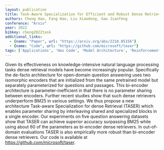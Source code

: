 ```yaml
---
layout: publication
title: Task-Aware Specialization for Efficient and Robust Dense Retrieval for Open-Domain Question Answering
authors: Cheng Hao, Fang Hao, Liu Xiaodong, Gao Jianfeng
conference: "Arxiv"
year: 2022
bibkey: cheng2022task
additional_links:
  - {name: "Paper", url: "https://arxiv.org/abs/2210.05156"}
  - {name: "Code", url: "https://github.com/microsoft/taser"}
tags: ['Applications', 'Has Code', 'Model Architecture', 'Reinforcement Learning']
---
```

Given its effectiveness on knowledge-intensive natural language processing tasks dense retrieval models have become increasingly popular. Specifically the de-facto architecture for open-domain question answering uses two isomorphic encoders that are initialized from the same pretrained model but separately parameterized for questions and passages. This bi-encoder architecture is parameter-inefficient in that there is no parameter sharing between encoders. Further recent studies show that such dense retrievers underperform BM25 in various settings. We thus propose a new architecture Task-aware Specialization for dense Retrieval (TASER) which enables parameter sharing by interleaving shared and specialized blocks in a single encoder. Our experiments on five question answering datasets show that TASER can achieve superior accuracy surpassing BM25 while using about 60 of the parameters as bi-encoder dense retrievers. In out-of-domain evaluations TASER is also empirically more robust than bi-encoder dense retrievers. Our code is available at https://github.com/microsoft/taser.
